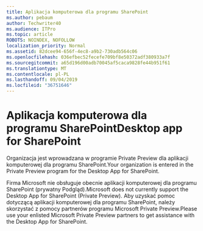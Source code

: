 ```yaml
---
title: Aplikacja komputerowa dla programu SharePoint
ms.author: pebaum
author: Techwriter40
ms.audience: ITPro
ms.topic: article
ROBOTS: NOINDEX, NOFOLLOW
localization_priority: Normal
ms.assetid: 82dcee94-656f-4ec8-a9b2-730adb564c06
ms.openlocfilehash: 036efbec52fecefe709bf8e50372adf380933a7f
ms.sourcegitcommit: a65d196d00adb70045af5caca9828fe44b951f61
ms.translationtype: MT
ms.contentlocale: pl-PL
ms.lasthandoff: 09/04/2019
ms.locfileid: "36751646"
---
```

# <a name="desktop-app-for-sharepoint"></a><span data-ttu-id="cfd7e-102">Aplikacja komputerowa dla programu SharePoint</span><span class="sxs-lookup"><span data-stu-id="cfd7e-102">Desktop app for SharePoint</span></span>

<span data-ttu-id="cfd7e-103">Organizacja jest wprowadzana w programie Private Preview dla aplikacji komputerowej dla programu SharePoint.</span><span class="sxs-lookup"><span data-stu-id="cfd7e-103">Your organization is entered in the Private Preview program for the Desktop App for SharePoint.</span></span>

<span data-ttu-id="cfd7e-104">Firma Microsoft nie obsługuje obecnie aplikacji komputerowej dla programu SharePoint (prywatny Podgląd).</span><span class="sxs-lookup"><span data-stu-id="cfd7e-104">Microsoft does not currently support the Desktop App for SharePoint (Private Preview).</span></span> <span data-ttu-id="cfd7e-105">Aby uzyskać pomoc dotyczącą aplikacji komputerowej dla programu SharePoint, należy skorzystać z pomocy partnerów programu Microsoft Private Preview.</span><span class="sxs-lookup"><span data-stu-id="cfd7e-105">Please use your enlisted Microsoft Private Preview partners to get assistance with the Desktop App for SharePoint.</span></span>

